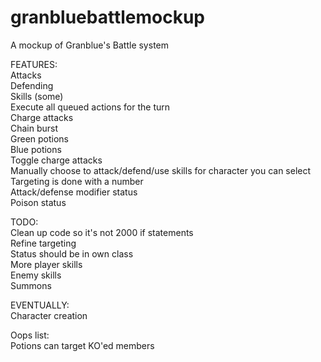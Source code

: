 # granbluebattlemockup
A mockup of Granblue's Battle system

FEATURES:<br>
Attacks<br>
Defending<br>
Skills (some)<br>
Execute all queued actions for the turn<br>
Charge attacks<br>
Chain burst<br>
Green potions<br>
Blue potions<br>
Toggle charge attacks<br>
Manually choose to attack/defend/use skills for character you can select<br>
Targeting is done with a number<br>
Attack/defense modifier status<br>
Poison status<br>

TODO:<br>
Clean up code so it's not 2000 if statements <br>
Refine targeting <br>
Status should be in own class <br>
More player skills<br>
Enemy skills<br>
Summons<br>

EVENTUALLY:<br>
Character creation<br>

Oops list:<br>
Potions can target KO'ed members
